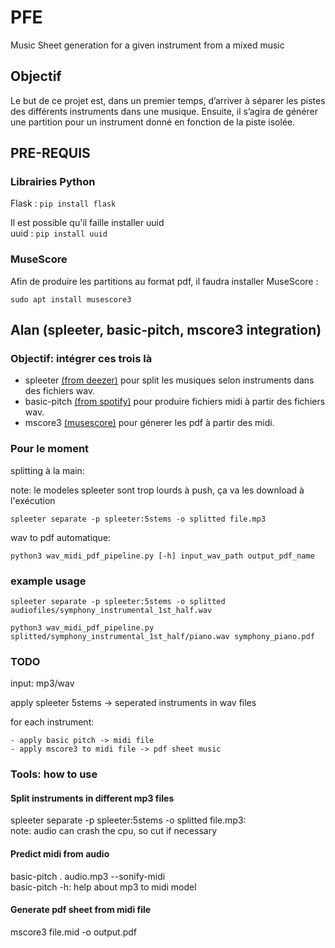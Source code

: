 # PFE
Music Sheet generation for a given instrument from a mixed music

## Objectif
Le but de ce projet est, dans un premier temps, d’arriver à séparer les pistes des différents instruments dans une musique. Ensuite, il s’agira de générer une partition pour un instrument donné en fonction de la piste isolée.

## PRE-REQUIS

### Librairies Python 
Flask : `pip install flask`

Il est possible qu'il faille installer uuid\
uuid : `pip install uuid`


### MuseScore

Afin de produire les partitions au format pdf, il faudra installer MuseScore : 

`sudo apt install musescore3`


## Alan (spleeter, basic-pitch, mscore3 integration)

### Objectif: intégrer ces trois là

- spleeter [(from deezer)](https://github.com/deezer/spleeter) pour split les musiques selon instruments dans des fichiers wav.
- basic-pitch [(from spotify)](https://github.com/spotify/basic-pitch) pour produire fichiers midi à partir des fichiers wav.
- mscore3 [(musescore)](https://ourcodeworld.com/articles/read/1408/how-to-install-musescore-3-in-ubuntu-2004) pour génerer les pdf à partir des midi.

### Pour le moment

splitting à la main:

note: le modeles spleeter sont trop lourds à push, ça va les download à l'exécution

	spleeter separate -p spleeter:5stems -o splitted file.mp3


wav to pdf automatique:
  
	python3 wav_midi_pdf_pipeline.py [-h] input_wav_path output_pdf_name

### example usage
```
spleeter separate -p spleeter:5stems -o splitted audiofiles/symphony_instrumental_1st_half.wav
```
```
python3 wav_midi_pdf_pipeline.py splitted/symphony_instrumental_1st_half/piano.wav symphony_piano.pdf
```

### TODO

input: mp3/wav  

apply spleeter 5stems -> seperated instruments in wav files

for each instrument:

	- apply basic pitch -> midi file
	- apply mscore3 to midi file -> pdf sheet music

### Tools: how to use
#### Split instruments in different mp3 files

spleeter separate -p spleeter:5stems -o splitted file.mp3:  
note: audio can crash the cpu, so cut if necessary

#### Predict midi from audio

basic-pitch . audio.mp3 --sonify-midi  
basic-pitch -h: help about mp3 to midi model

#### Generate pdf sheet from midi file

mscore3 file.mid -o output.pdf

